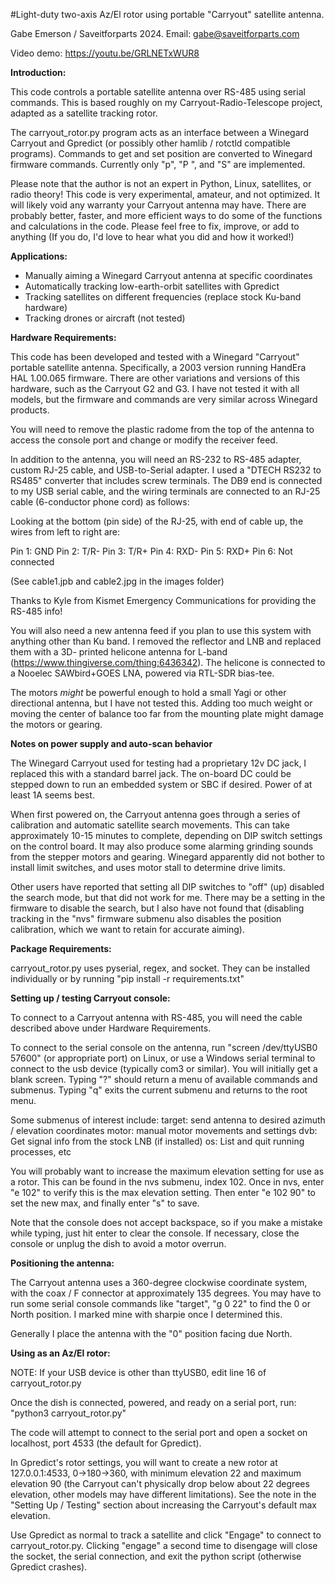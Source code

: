 #Light-duty two-axis Az/El rotor using portable "Carryout" satellite antenna. 

Gabe Emerson / Saveitforparts 2024. Email: gabe@saveitforparts.com

Video demo: https://youtu.be/GRLNETxWUR8

**Introduction:**

This code controls a portable satellite antenna over RS-485 using serial commands. 
This is based roughly on my Carryout-Radio-Telescope project, adapted as a satellite
tracking rotor. 

The carryout_rotor.py program acts as an interface between a Winegard Carryout and
Gpredict (or possibly other hamlib / rotctld compatible programs). Commands to get
and set position are converted to Winegard firmware commands. Currently only "p", 
"P <X Y>", and "S" are implemented. 

Please note that the author is not an expert in Python, Linux, satellites, or 
radio theory! This code is very experimental, amateur, and not optimized. It will
likely void any warranty your Carryout antenna may have. There are probably better,
faster, and more efficient ways	to do some of the functions and calculations in 
the code. Please feel free to fix, improve, or add to anything (If you do, I'd
love to hear what you did and how it worked!)    


**Applications:**

- Manually aiming a Winegard Carryout antenna at specific coordinates
- Automatically tracking low-earth-orbit satellites with Gpredict
- Tracking satellites on different frequencies (replace stock Ku-band hardware)
- Tracking drones or aircraft (not tested)


**Hardware Requirements:**

This code has been developed and tested with a Winegard "Carryout" portable
satellite antenna. Specifically, a 2003 version running HandEra HAL 1.00.065
firmware. There are other variations and versions of this hardware, such as the
Carryout G2 and G3. I have not tested it with all models, but the firmware and 
commands are very similar across Winegard products. 

You will need to remove the plastic radome from the top of the antenna to access
the console port and change or modify the receiver feed.

In addition to the antenna, you will need an RS-232 to RS-485 adapter, custom
RJ-25 cable, and USB-to-Serial adapter. I used a "DTECH RS232 to RS485" converter
that includes screw terminals. The DB9 end is connected to my USB serial cable,
and the wiring terminals are connected to an RJ-25 cable (6-conductor phone cord)
as follows:

Looking at the bottom (pin side) of the RJ-25, with end of cable up, the wires
from left to right are:

Pin 1: GND
Pin 2: T/R-
Pin 3: T/R+
Pin 4: RXD-
Pin 5: RXD+
Pin 6: Not connected

(See cable1.jpb and cable2.jpg in the images folder)

Thanks to Kyle from Kismet Emergency Communications for providing the RS-485 info! 

You will also need a new antenna feed if you plan to use this system with anything
other than Ku band. I removed the reflector and LNB and replaced them with a 3D-
printed helicone antenna for L-band (https://www.thingiverse.com/thing:6436342).
The helicone is connected to a Nooelec SAWbird+GOES LNA, powered via RTL-SDR 
bias-tee. 

The motors *might* be powerful enough to hold a small Yagi or other directional
antenna, but I have not tested this. Adding too much weight or moving the center
of balance too far from the mounting plate might damage the motors or gearing. 
 

**Notes on power supply and auto-scan behavior**

The Winegard Carryout used for testing had a proprietary 12v DC jack, I replaced 
this with a standard barrel jack. The on-board DC could be stepped down to run an
embedded system or SBC if desired. Power of at least 1A seems best. 

When first powered on, the Carryout antenna goes through a series of calibration and
automatic satellite search movements. This can take approximately 10-15 minutes
to complete, depending on DIP switch settings on the control board. It may also 
produce some alarming grinding sounds from the stepper motors and gearing. Winegard
apparently did not bother to install limit switches, and uses motor stall to 
determine drive limits. 

Other users have reported that setting all DIP switches to "off" (up) disabled the 
search mode, but that did not work for me. There may be a setting in the firmware to 
disable the search, but I also have not found that (disabling tracking in the "nvs"
firmware submenu also disables the position calibration, which we want to retain for 
accurate aiming). 


**Package Requirements:**

carryout_rotor.py uses pyserial, regex, and socket.
They can be installed individually or by running "pip install -r requirements.txt"


**Setting up / testing Carryout console:**

To connect to a Carryout antenna with RS-485, you will need the cable described above
under Hardware Requirements. 

To connect to the serial console on the antenna, run "screen /dev/ttyUSB0 57600" (or 
appropriate port) on Linux, or use a Windows serial terminal to connect to the usb 
device (typically com3 or similar). You will initially get a blank screen. Typing "?"
should return a menu of available commands and submenus. Typing "q" exits the current
submenu and returns to the root menu.

Some submenus of interest include:
target: send antenna to desired azimuth / elevation coordinates
motor: manual motor movements and settings
dvb: Get signal info from the stock LNB (if installed)
os: List and quit running processes, etc

You will probably want to increase the maximum elevation setting for use as a rotor.
This can be found in the nvs submenu, index 102. Once in nvs, enter "e 102" to verify
this is the max elevation setting. Then enter "e 102 90" to set the new max, and
finally enter "s" to save. 
	
Note that the console does not accept backspace, so if you make a mistake while typing,
just hit enter to clear the console. If necessary, close the console or unplug the 
dish to avoid a motor overrun. 


**Positioning the antenna:**

The Carryout antenna uses a 360-degree clockwise coordinate system, with the coax
/ F connector at approximately 135 degrees. You may have to run some serial console
commands like "target", "g 0 22" to find the 0 or North position. I marked mine
with sharpie once I determined this. 
		
Generally I place the antenna with the "0" position facing due North.


**Using as an Az/El rotor:**

NOTE: If your USB device is other than ttyUSB0, edit line 16 of carryout_rotor.py

Once the dish is connected, powered, and ready on a serial port, run:
"python3 carryout_rotor.py"

The code will attempt to connect to the serial port and open a socket on localhost, 
port 4533 (the default for Gpredict). 

In Gpredict's rotor settings, you will want to create a new rotor at 127.0.0.1:4533,
0->180->360, with minimum elevation 22 and maximum elevation 90 (the Carryout can't
physically drop below about 22 degrees elevation, other models may have different
limitations). See the note in the "Setting Up / Testing" section about increasing
the Carryout's default max elevation. 

Use Gpredict as normal to track a satellite and click "Engage" to connect to
carryout_rotor.py. Clicking "engage" a second time to disengage will close the socket,
the serial connection, and exit the python script (otherwise Gpredict crashes).  

	

